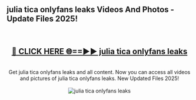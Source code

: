 <h2>julia tica onlyfans leaks Videos And Photos - Update Files 2025!</h2>
<br>
<div align="center">
<h2><a href="https://linkcuts.com/hfmhzwbr" rel="nofollow">🔴 CLICK HERE 🌐==►► julia tica onlyfans leaks</a></h2>
<br>
Get julia tica onlyfans leaks and all content. Now you can access all videos and pictures of julia tica onlyfans leaks. New Updated Files 2025!
<br>
<br>
<a href="https://linkcuts.com/hfmhzwbr" rel="nofollow" data-target="animated-image.originalLink"><img src="https://i.ibb.co.com/WyWwxjT/player-gif2.gif" alt="julia tica onlyfans leaks" style="max-width: 100%; display: inline-block;" data-target="animated-image.originalImage"></a>
</div>
<br>